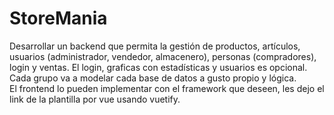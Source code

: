 # StoreMania

Desarrollar un backend que permita la gestión de productos, artículos, usuarios (administrador, vendedor, almacenero), personas (compradores), login y ventas.
El login, graficas con estadísticas y usuarios es opcional.\
Cada grupo va a modelar cada base de datos a gusto propio y lógica.\
El frontend lo pueden implementar con el framework que deseen, les dejo el link de la plantilla por vue usando vuetify.

